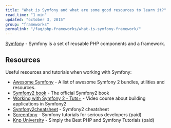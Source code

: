 ```yaml
---
title: "What is Symfony and what are some good resources to learn it?"
read_time: "1 min"
updated: "october 3, 2015"
group: "frameworks"
permalink: "/faq/php-frameworks/what-is-symfony-framework/"
---
```


[Symfony](http://symfony.com) - Symfony is a set of reusable PHP components and a framework.

## Resources

Useful resources and tutorials when working with Symfony:

* [Awesome Symfony](https://github.com/EmanueleMinotto/awesome-symfony2) - A list of awesome Symfony 2 bundles, utilities and resources.
* [Symfony2 book](http://symfony.com/doc/current/book/index.html) - The official Symfony2 book
* [Working with Symfony 2 - Tuts+](http://code.tutsplus.com/series/working-with-symfony-2--cms-636) - Video course about building applications in Symfony2
* [Symfony2cheatsheet](http://www.symfony2cheatsheet.com/) - Symfony2 cheatsheet
* [Screenfony](http://www.screenfony.com/) - Symfony tutorials for serious developers (paid)
* [Knp University](http://knpuniversity.com/) - Simply the Best PHP and Symfony Tutorials (paid)